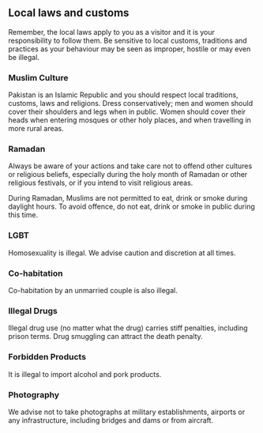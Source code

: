 ## Local laws and customs

Remember, the local laws apply to you as a visitor and it is your responsibility to follow them. Be sensitive to local customs, traditions and practices as your behaviour may be seen as improper, hostile or may even be illegal.

### **Muslim Culture**

Pakistan is an Islamic Republic and you should respect local traditions, customs, laws and religions. Dress conservatively; men and women should cover their shoulders and legs when in public. Women should cover their heads when entering mosques or other holy places, and when travelling in more rural areas.

### **Ramadan**

Always be aware of your actions and take care not to offend other cultures or religious beliefs, especially during the holy month of Ramadan or other religious festivals, or if you intend to visit religious areas.

During Ramadan, Muslims are not permitted to eat, drink or smoke during daylight hours. To avoid offence, do not eat, drink or smoke in public during this time.

### **LGBT**

Homosexuality is illegal. We advise caution and discretion at all times.

### **Co-habitation**

Co-habitation by an unmarried couple is also illegal.

### **Illegal Drugs**

Illegal drug use (no matter what the drug) carries stiff penalties, including prison terms. Drug smuggling can attract the death penalty.

### **Forbidden Products**

It is illegal to import alcohol and pork products.

### **Photography**

We advise not to take photographs at military establishments, airports or any infrastructure, including bridges and dams or from aircraft.
